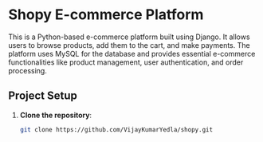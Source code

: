 # Shopy E-commerce Platform

This is a Python-based e-commerce platform built using Django. It allows users to browse products, add them to the cart, and make payments. The platform uses MySQL for the database and provides essential e-commerce functionalities like product management, user authentication, and order processing.

## Project Setup

1. **Clone the repository**:
   ```bash
   git clone https://github.com/VijayKumarYedla/shopy.git
